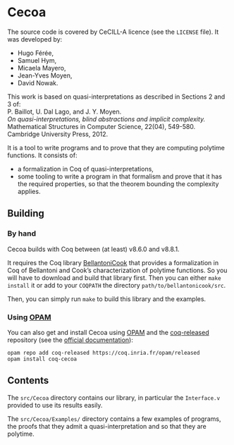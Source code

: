# Cecoa

The source code is covered by CeCILL-A licence (see the `LICENSE` file).
It was developed by:

-   Hugo Férée,
-   Samuel Hym,
-   Micaela Mayero,
-   Jean-Yves Moyen,
-   David Nowak.

This work is based on quasi-interpretations as described in
Sections 2 and 3 of:  
P. Baillot, U. Dal Lago, and J. Y. Moyen.  
_On quasi-interpretations, blind abstractions and implicit complexity._  
Mathematical Structures in Computer Science, 22(04), 549-580.  
Cambridge University Press, 2012.

It is a tool to write programs and to prove that they are computing
polytime functions.
It consists of:

-   a formalization in Coq of quasi-interpretations,
-   some tooling to write a program in that formalism and prove that
    it has the required properties, so that the theorem bounding the
    complexity applies.


##  Building

### By hand

Cecoa builds with Coq between (at least) v8.6.0 and v8.8.1.

It requires the Coq library
[BellantoniCook](https://github.com/davidnowak/bellantonicook)
that provides a formalization in Coq of Bellantoni and Cook’s
characterization of polytime functions.
So you will have to download and build that library first.
Then you can either `make install` it or add to your `COQPATH` the directory
`path/to/bellantonicook/src`.

Then, you can simply run `make` to build this library and the examples.

### Using [OPAM]

You can also get and install Cecoa using [OPAM] and the
[coq-released](https://coq.inria.fr/opam/released) repository (see the
[official documentation](https://coq.inria.fr/opam/www/using.html)):

```
opam repo add coq-released https://coq.inria.fr/opam/released
opam install coq-cecoa
```

[OPAM]: https://opam.ocaml.org/


##  Contents

The `src/Cecoa` directory contains our library, in particular the
`Interface.v` provided to use its results easily.

The `src/Cecoa/Examples/` directory contains a few examples of
programs, the proofs that they admit a quasi-interpretation and so
that they are polytime.
